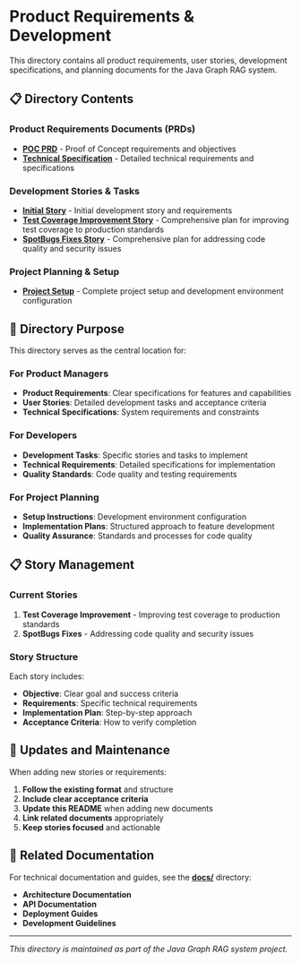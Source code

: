 # Product Requirements & Development

This directory contains all product requirements, user stories, development specifications, and planning documents for the Java Graph RAG system.

## 📋 Directory Contents

### Product Requirements Documents (PRDs)

- **[POC PRD](POC_PRD.md)** - Proof of Concept requirements and objectives
- **[Technical Specification](TECHNICAL_SPECIFICATION.md)** - Detailed technical requirements and specifications

### Development Stories & Tasks

- **[Initial Story](INITIAL_STORY.md)** - Initial development story and requirements
- **[Test Coverage Improvement Story](TEST_COVERAGE_IMPROVEMENT_STORY.md)** - Comprehensive plan for improving test coverage to production standards
- **[SpotBugs Fixes Story](SPOTBUGS_FIXES_STORY.md)** - Comprehensive plan for addressing code quality and security issues

### Project Planning & Setup

- **[Project Setup](PROJECT_SETUP.md)** - Complete project setup and development environment configuration

## 🎯 Directory Purpose

This directory serves as the central location for:

### For Product Managers

- **Product Requirements**: Clear specifications for features and capabilities
- **User Stories**: Detailed development tasks and acceptance criteria
- **Technical Specifications**: System requirements and constraints

### For Developers

- **Development Tasks**: Specific stories and tasks to implement
- **Technical Requirements**: Detailed specifications for implementation
- **Quality Standards**: Code quality and testing requirements

### For Project Planning

- **Setup Instructions**: Development environment configuration
- **Implementation Plans**: Structured approach to feature development
- **Quality Assurance**: Standards and processes for code quality

## 📋 Story Management

### Current Stories

1. **Test Coverage Improvement** - Improving test coverage to production standards
2. **SpotBugs Fixes** - Addressing code quality and security issues

### Story Structure

Each story includes:

- **Objective**: Clear goal and success criteria
- **Requirements**: Specific technical requirements
- **Implementation Plan**: Step-by-step approach
- **Acceptance Criteria**: How to verify completion

## 🔄 Updates and Maintenance

When adding new stories or requirements:

1. **Follow the existing format** and structure
2. **Include clear acceptance criteria**
3. **Update this README** when adding new documents
4. **Link related documents** appropriately
5. **Keep stories focused** and actionable

## 📖 Related Documentation

For technical documentation and guides, see the **[docs/](../docs/)** directory:

- **Architecture Documentation**
- **API Documentation**
- **Deployment Guides**
- **Development Guidelines**

---

_This directory is maintained as part of the Java Graph RAG system project._

